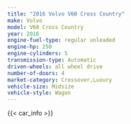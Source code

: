 ```yaml
---
title: "2016 Volvo V60 Cross Country"
make: Volvo
model: V60 Cross Country
year: 2016
engine-fuel-type: regular unleaded
engine-hp: 250
engine-cylinders: 5
transmission-type: Automatic
driven-wheels: all wheel drive
number-of-doors: 4
market-category: Crossover,Luxury
vehicle-size: Midsize
vehicle-style: Wagon
---
```


{{< car_info >}}
